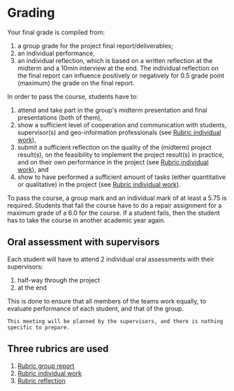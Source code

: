 # Grading

Your final grade is compiled from:

1. a group grade for the project final report/deliverables;
1. an individual performance, 
1. an individual reflection, which is based on a written reflection at the midterm and a 10min interview at the end. The individual reflection on the final report can influence positively or negatively for 0.5 grade point (maximum) the grade on the final report. 

In order to pass the course, students have to:

<!-- TODO -->
1. attend and take part in the group's midterm presentation and final presentations (both of them),
2. show a sufficient level of cooperation and communication with students, supervisor(s) and geo-information professionals (see [Rubric individual work](./work.md)), 
3. submit a sufficient reflection on the quality of the (midterm) project result(s), on the feasibility to implement the project result(s) in practice, and on their own performance in the project (see [Rubric individual work](./work.md)), and
4. show to have performed a sufficient amount of tasks (either quantitative or qualitative) in the project (see [Rubric individual work](./work.md)).

To pass the course, a group mark and an individual mark of at least a 5.75 is required. Students that fail the course have to do a repair assignment for a maximum grade of a 6.0 for the course.
If a student fails, then the student has to take the course in another academic year again.

## Oral assessment with supervisors

Each student will have to attend 2 individual oral assessments with their supervisors:

  1. half-way through the project
  2. at the end


This is done to ensure that all members of the teams work equally, to evaluate performance of each student, and that of the group.

```admonish info
This meeting will be planned by the supervisors, and there is nothing specific to prepare.
```


## Three rubrics are used

1. [Rubric group report](./report.md)
1. [Rubric individual work](./work.md)
1. [Rubric reflection](./reflection.md)

